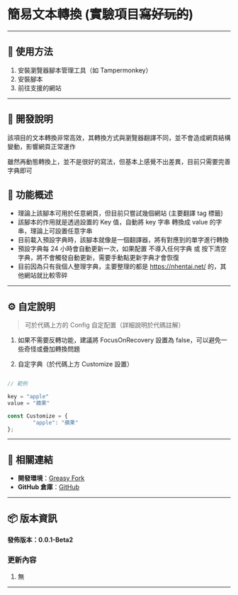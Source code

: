# **簡易文本轉換 (實驗項目~~寫好玩的~~)**

---

## **👻 使用方法**

1. 安裝瀏覽器腳本管理工具（如 Tampermonkey）
2. 安裝腳本
3. 前往支援的網站

---

## **🚧 開發說明**

該項目的文本轉換非常高效，其轉換方式與瀏覽器翻譯不同，並不會造成網頁結構變動，影響網頁正常運作

雖然再動態轉換上，並不是很好的寫法，但基本上感覺不出差異，目前只需要完善字典即可

## **📜 功能概述**

- 理論上該腳本可用於任意網頁，但目前只嘗試幾個網站 (主要翻譯 tag 標籤)
- 該腳本的作用就是透過設置的 Key 值，自動將 key 字串 轉換成 value 的字串，理論上可設置任意字串
- 目前載入預設字典時，該腳本就像是一個翻譯器，將有對應到的單字進行轉換
- 預設字典每 24 小時會自動更新一次，如果配置 不導入任何字典 或 按下清空字典，將不會觸發自動更新，需要手動點更新字典才會恢復
- 目前因為只有我個人整理字典，主要整理的都是 https://nhentai.net/ 的，其他網站就比較零碎

---

## **⚙️ 自定說明**

> 可於代碼上方的 Config 自定配置（詳細說明於代碼註解）

1. 如果不需要反轉功能，建議將 FocusOnRecovery 設置為 false，可以避免一些奇怪或疊加轉換問題

2. 自定字典（於代碼上方 Customize 設置）

```javascript

// 範例

key = "apple"
value = "蘋果"

const Customize = {
        "apple": "蘋果"
};
```

---

## **🔗 相關連結**

- **開發環境**：[Greasy Fork](https://greasyfork.org/zh-TW/users/989635-canaan-hs)  
- **GitHub 倉庫**：[GitHub](https://github.com/Canaan-HS/MonkeyScript/tree/main/TextConverter)

---

## **📦 版本資訊**

**發佈版本：0.0.1-Beta2** 

### **更新內容**
1. 無

---